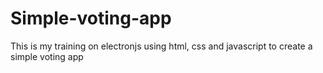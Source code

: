 # Simple-voting-app
This is my training on electronjs using html, css and javascript to create a simple voting app
